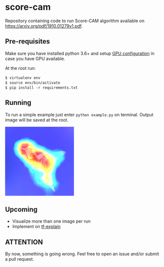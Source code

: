 # score-cam
Repository containing code to run Score-CAM algorithm available on https://arxiv.org/pdf/1910.01279v1.pdf.

## Pre-requisites

Make sure you have installed python 3.6+ and setup [GPU configuration](https://www.tensorflow.org/install/gpu) in case you have GPU available.

At the root run:

```
$ virtualenv env
$ source env/bin/activate
$ pip install -r requirements.txt
```

## Running

To run a simple example just enter ```python example.py``` on terminal. Output image will be saved at the root.

![alt text](./score_cam.png)

## Upcoming

* Visualize more than one image per run
* Implement on [tf-explain](https://github.com/sicara/tf-explain)

## ATTENTION

By now, something is going wrong. Feel free to open an issue and/or submit a pull request.